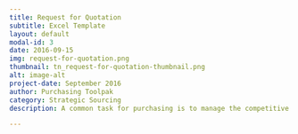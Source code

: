 ```yaml
---
title: Request for Quotation
subtitle: Excel Template
layout: default
modal-id: 3
date: 2016-09-15
img: request-for-quotation.png
thumbnail: tn_request-for-quotation-thumbnail.png
alt: image-alt
project-date: September 2016
author: Purchasing Toolpak
category: Strategic Sourcing
description: A common task for purchasing is to manage the competitive bid process. This template will work with parts or services. There is ample room to enter a detailed item description. Along with price, the supplier provides lead time, payment terms and freight terms.

---
```

